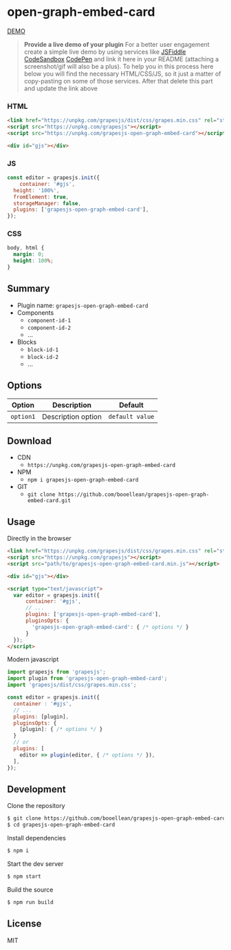 # open-graph-embed-card

[DEMO](##)
> **Provide a live demo of your plugin**
For a better user engagement create a simple live demo by using services like [JSFiddle](https://jsfiddle.net) [CodeSandbox](https://codesandbox.io) [CodePen](https://codepen.io) and link it here in your README (attaching a screenshot/gif will also be a plus).
To help you in this process here below you will find the necessary HTML/CSS/JS, so it just a matter of copy-pasting on some of those services. After that delete this part and update the link above

### HTML
```html
<link href="https://unpkg.com/grapesjs/dist/css/grapes.min.css" rel="stylesheet">
<script src="https://unpkg.com/grapesjs"></script>
<script src="https://unpkg.com/grapesjs-open-graph-embed-card"></script>

<div id="gjs"></div>
```

### JS
```js
const editor = grapesjs.init({
	container: '#gjs',
  height: '100%',
  fromElement: true,
  storageManager: false,
  plugins: ['grapesjs-open-graph-embed-card'],
});
```

### CSS
```css
body, html {
  margin: 0;
  height: 100%;
}
```


## Summary

* Plugin name: `grapesjs-open-graph-embed-card`
* Components
    * `component-id-1`
    * `component-id-2`
    * ...
* Blocks
    * `block-id-1`
    * `block-id-2`
    * ...



## Options

| Option | Description | Default |
|-|-|-
| `option1` | Description option | `default value` |



## Download

* CDN
  * `https://unpkg.com/grapesjs-open-graph-embed-card`
* NPM
  * `npm i grapesjs-open-graph-embed-card`
* GIT
  * `git clone https://github.com/booellean/grapesjs-open-graph-embed-card.git`



## Usage

Directly in the browser
```html
<link href="https://unpkg.com/grapesjs/dist/css/grapes.min.css" rel="stylesheet"/>
<script src="https://unpkg.com/grapesjs"></script>
<script src="path/to/grapesjs-open-graph-embed-card.min.js"></script>

<div id="gjs"></div>

<script type="text/javascript">
  var editor = grapesjs.init({
      container: '#gjs',
      // ...
      plugins: ['grapesjs-open-graph-embed-card'],
      pluginsOpts: {
        'grapesjs-open-graph-embed-card': { /* options */ }
      }
  });
</script>
```

Modern javascript
```js
import grapesjs from 'grapesjs';
import plugin from 'grapesjs-open-graph-embed-card';
import 'grapesjs/dist/css/grapes.min.css';

const editor = grapesjs.init({
  container : '#gjs',
  // ...
  plugins: [plugin],
  pluginsOpts: {
    [plugin]: { /* options */ }
  }
  // or
  plugins: [
    editor => plugin(editor, { /* options */ }),
  ],
});
```



## Development

Clone the repository

```sh
$ git clone https://github.com/booellean/grapesjs-open-graph-embed-card.git
$ cd grapesjs-open-graph-embed-card
```

Install dependencies

```sh
$ npm i
```

Start the dev server

```sh
$ npm start
```

Build the source

```sh
$ npm run build
```



## License

MIT
